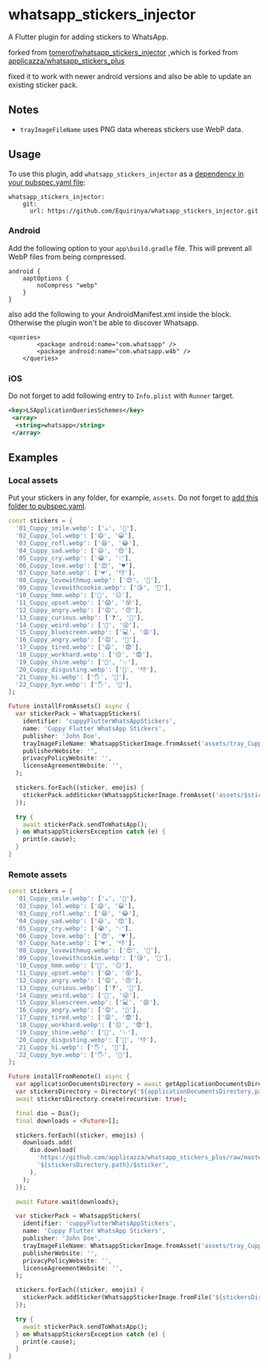 # whatsapp_stickers_injector

A Flutter plugin for adding stickers to WhatsApp.


forked from [tomerof/whatsapp_stickers_injector](https://pub.dev/packages/whatsapp_stickers_injector) ,which is forked from [applicazza/whatsapp_stickers_plus](https://pub.dev/packages/whatsapp_stickers_plus)

fixed it to work with newer android versions and also be able to update an existing sticker pack.

## Notes

* ```trayImageFileName``` uses PNG data whereas stickers use WebP data.

## Usage

To use this plugin, add `whatsapp_stickers_injector` as a [dependency in your pubspec.yaml file](https://flutter.io/platform-plugins/):
```
whatsapp_stickers_injector:
    git:
      url: https://github.com/Equirinya/whatsapp_stickers_injector.git
```

### Android

Add the following option to your `app\build.gradle` file. This will prevent all WebP files from being compressed.

```
android {
    aaptOptions {
        noCompress "webp"
    }
}
```
also add the following to your AndroidManifest.xml inside the <manifest> block. Otherwise the plugin won't be able to discover Whatsapp.
```
<queries>
        <package android:name="com.whatsapp" />
        <package android:name="com.whatsapp.w4b" />
    </queries>
```

### iOS

Do not forget to add following entry to ```Info.plist``` with ```Runner``` target.

```xml
<key>LSApplicationQueriesSchemes</key>
 <array>
  <string>whatsapp</string>
 </array>
```

## Examples

### Local assets

Put your stickers in any folder, for example, `assets`. Do not forget to [add this folder to pubspec.yaml](https://flutter.dev/docs/development/ui/assets-and-images).

```dart
const stickers = {
  '01_Cuppy_smile.webp': ['☕', '🙂'],
  '02_Cuppy_lol.webp': ['😄', '😀'],
  '03_Cuppy_rofl.webp': ['😆', '😂'],
  '04_Cuppy_sad.webp': ['😃', '😍'],
  '05_Cuppy_cry.webp': ['😭', '💧'],
  '06_Cuppy_love.webp': ['😍', '♥'],
  '07_Cuppy_hate.webp': ['💔', '👎'],
  '08_Cuppy_lovewithmug.webp': ['😍', '💑'],
  '09_Cuppy_lovewithcookie.webp': ['😘', '🍪'],
  '10_Cuppy_hmm.webp': ['🤔', '😐'],
  '11_Cuppy_upset.webp': ['😱', '😵'],
  '12_Cuppy_angry.webp': ['😡', '😠'],
  '13_Cuppy_curious.webp': ['❓', '🤔'],
  '14_Cuppy_weird.webp': ['🌈', '😜'],
  '15_Cuppy_bluescreen.webp': ['💻', '😩'],
  '16_Cuppy_angry.webp': ['😡', '😤'],
  '17_Cuppy_tired.webp': ['😩', '😨'],
  '18_Cuppy_workhard.webp': ['😔', '😨'],
  '19_Cuppy_shine.webp': ['🎉', '✨'],
  '20_Cuppy_disgusting.webp': ['🤮', '👎'],
  '21_Cuppy_hi.webp': ['🖐', '🙋'],
  '22_Cuppy_bye.webp': ['🖐', '👋'],
};

Future installFromAssets() async {
  var stickerPack = WhatsappStickers(
    identifier: 'cuppyFlutterWhatsAppStickers',
    name: 'Cuppy Flutter WhatsApp Stickers',
    publisher: 'John Doe',
    trayImageFileName: WhatsappStickerImage.fromAsset('assets/tray_Cuppy.png'),
    publisherWebsite: '',
    privacyPolicyWebsite: '',
    licenseAgreementWebsite: '',
  );

  stickers.forEach((sticker, emojis) {
    stickerPack.addSticker(WhatsappStickerImage.fromAsset('assets/$sticker'), emojis);
  });

  try {
    await stickerPack.sendToWhatsApp();
  } on WhatsappStickersException catch (e) {
    print(e.cause);
  }
}

```

### Remote assets

```dart
const stickers = {
  '01_Cuppy_smile.webp': ['☕', '🙂'],
  '02_Cuppy_lol.webp': ['😄', '😀'],
  '03_Cuppy_rofl.webp': ['😆', '😂'],
  '04_Cuppy_sad.webp': ['😃', '😍'],
  '05_Cuppy_cry.webp': ['😭', '💧'],
  '06_Cuppy_love.webp': ['😍', '♥'],
  '07_Cuppy_hate.webp': ['💔', '👎'],
  '08_Cuppy_lovewithmug.webp': ['😍', '💑'],
  '09_Cuppy_lovewithcookie.webp': ['😘', '🍪'],
  '10_Cuppy_hmm.webp': ['🤔', '😐'],
  '11_Cuppy_upset.webp': ['😱', '😵'],
  '12_Cuppy_angry.webp': ['😡', '😠'],
  '13_Cuppy_curious.webp': ['❓', '🤔'],
  '14_Cuppy_weird.webp': ['🌈', '😜'],
  '15_Cuppy_bluescreen.webp': ['💻', '😩'],
  '16_Cuppy_angry.webp': ['😡', '😤'],
  '17_Cuppy_tired.webp': ['😩', '😨'],
  '18_Cuppy_workhard.webp': ['😔', '😨'],
  '19_Cuppy_shine.webp': ['🎉', '✨'],
  '20_Cuppy_disgusting.webp': ['🤮', '👎'],
  '21_Cuppy_hi.webp': ['🖐', '🙋'],
  '22_Cuppy_bye.webp': ['🖐', '👋'],
};

Future installFromRemote() async {
  var applicationDocumentsDirectory = await getApplicationDocumentsDirectory();
  var stickersDirectory = Directory('${applicationDocumentsDirectory.path}/stickers');
  await stickersDirectory.create(recursive: true);

  final dio = Dio();
  final downloads = <Future>[];

  stickers.forEach((sticker, emojis) {
    downloads.add(
      dio.download(
        'https://github.com/applicazza/whatsapp_stickers_plus/raw/master/example/assets/$sticker',
        '${stickersDirectory.path}/$sticker',
      ),
    );
  });

  await Future.wait(downloads);

  var stickerPack = WhatsappStickers(
    identifier: 'cuppyFlutterWhatsAppStickers',
    name: 'Cuppy Flutter WhatsApp Stickers',
    publisher: 'John Doe',
    trayImageFileName: WhatsappStickerImage.fromAsset('assets/tray_Cuppy.png'),
    publisherWebsite: '',
    privacyPolicyWebsite: '',
    licenseAgreementWebsite: '',
  );

  stickers.forEach((sticker, emojis) {
    stickerPack.addSticker(WhatsappStickerImage.fromFile('${stickersDirectory.path}/$sticker'), emojis);
  });

  try {
    await stickerPack.sendToWhatsApp();
  } on WhatsappStickersException catch (e) {
    print(e.cause);
  }
}

```
